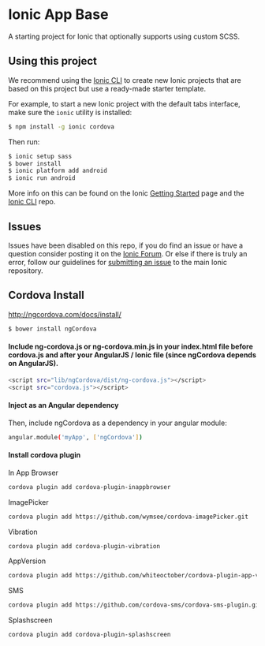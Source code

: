 Ionic App Base
=====================

A starting project for Ionic that optionally supports using custom SCSS.

## Using this project

We recommend using the [Ionic CLI](https://github.com/driftyco/ionic-cli) to create new Ionic projects that are based on this project but use a ready-made starter template.

For example, to start a new Ionic project with the default tabs interface, make sure the `ionic` utility is installed:

```bash
$ npm install -g ionic cordova
```

Then run: 

```bash
$ ionic setup sass
$ bower install
$ ionic platform add android
$ ionic run android 
```

More info on this can be found on the Ionic [Getting Started](http://ionicframework.com/getting-started) page and the [Ionic CLI](https://github.com/driftyco/ionic-cli) repo.

## Issues
Issues have been disabled on this repo, if you do find an issue or have a question consider posting it on the [Ionic Forum](http://forum.ionicframework.com/).  Or else if there is truly an error, follow our guidelines for [submitting an issue](http://ionicframework.com/submit-issue/) to the main Ionic repository.

## Cordova Install

http://ngcordova.com/docs/install/

```bash
$ bower install ngCordova
```

#### Include ng-cordova.js or ng-cordova.min.js in your index.html file before cordova.js and after your AngularJS / Ionic file (since ngCordova depends on AngularJS).
```bash
<script src="lib/ngCordova/dist/ng-cordova.js"></script>
<script src="cordova.js"></script>
```

#### Inject as an Angular dependency

Then, include ngCordova as a dependency in your angular module:

```bash
angular.module('myApp', ['ngCordova'])
```

#### Install cordova plugin

In App Browser

```bash
cordova plugin add cordova-plugin-inappbrowser
```

ImagePicker
```bash
cordova plugin add https://github.com/wymsee/cordova-imagePicker.git
```

Vibration
```bash
cordova plugin add cordova-plugin-vibration
```

AppVersion

```bash
cordova plugin add https://github.com/whiteoctober/cordova-plugin-app-version.git
```

SMS

```bash
cordova plugin add https://github.com/cordova-sms/cordova-sms-plugin.git
```

Splashscreen

```bash
cordova plugin add cordova-plugin-splashscreen
```

